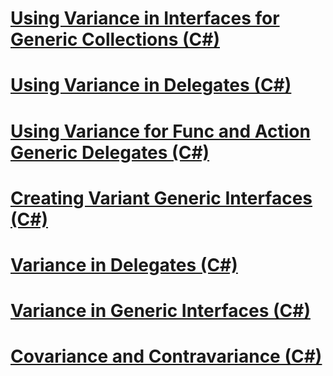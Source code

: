 # [Using Variance in Interfaces for Generic Collections (C#)](using-variance-in-interfaces-for-generic-collections.md)
# [Using Variance in Delegates (C#)](using-variance-in-delegates.md)
# [Using Variance for Func and Action Generic Delegates (C#)](using-variance-for-func-and-action-generic-delegates.md)
# [Creating Variant Generic Interfaces (C#)](creating-variant-generic-interfaces.md)
# [Variance in Delegates (C#)](variance-in-delegates.md)
# [Variance in Generic Interfaces (C#)](variance-in-generic-interfaces.md)
# [Covariance and Contravariance (C#)](index.md)

